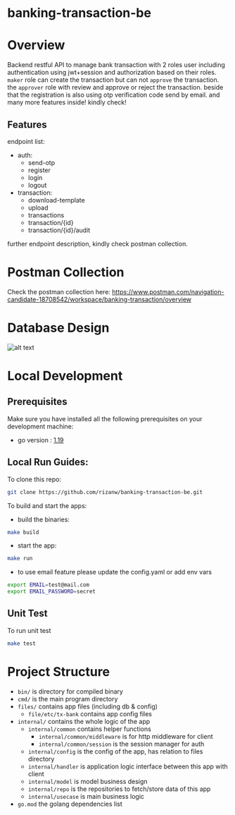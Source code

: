 # banking-transaction-be

# Overview

Backend restful API to manage bank transaction with 2 roles user including authentication using jwt+session and
authorization based on their roles.
`maker` role can create the transaction but can not `approve` the transaction. the `approver` role with review and
approve or reject the transaction.
beside that the registration is also using otp verification code send by email. and many more features inside! kindly
check!

## Features

endpoint list:

- auth:
    - send-otp
    - register
    - login
    - logout
- transaction:
    - download-template
    - upload
    - transactions
    - transaction/{id}
    - transaction/{id}/audit

further endpoint description, kindly check postman collection.

# Postman Collection

Check the postman collection here:
https://www.postman.com/navigation-candidate-18708542/workspace/banking-transaction/overview

# Database Design
![alt text](./schema/Screenshot%202024-06-18%20at%206.19.32%E2%80%AFPM.png)

# Local Development

## Prerequisites

Make sure you have installed all the following prerequisites on your development machine:

* go version : [1.19](https://golang.org/dl/)

## Local Run Guides:

To clone this repo:

```bash
git clone https://github.com/rizanw/banking-transaction-be.git
```

To build and start the apps:

- build the binaries:

```bash 
make build
```

- start the app:

```bash 
make run
```

- to use email feature please update the config.yaml or add env vars
```bash
export EMAIL=test@mail.com 
export EMAIL_PASSWORD=secret
```

## Unit Test

To run unit test

```bash
make test
```

# Project Structure

- `bin/` is directory for compiled binary
- `cmd/` is the main program directory
- `files/` contains app files (including db & config)
    - `file/etc/tx-bank` contains app config files
- `internal/` contains the whole logic of the app
    - `internal/common` contains helper functions
        - `internal/common/middleware` is for http middleware for client
        - `internal/common/session` is the session manager for auth
    - `internal/config` is the config of the app, has relation to files directory
    - `internal/handler` is application logic interface between this app with client
    - `internal/model` is model business design
    - `internal/repo` is the repositories to fetch/store data of this app
    - `internal/usecase` is main business logic
- `go.mod` the golang dependencies list